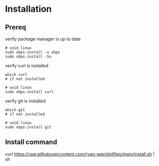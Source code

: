 # Installation

## Prereq

verify package manager is up to date

```
# void linux
sudo xbps-install -u xbps
sudo xbps-install -Su
```

verify curl is installed
```
which curl
# if not installed

# void linux
sudo xbps-install curl

```

verify git is installed
```
which git
# if not installed

# void linux
sudo xbps-install git
```

## Install command

curl https://raw.githubusercontent.com/ryan-way/dotfiles/main/install.sh | sh
